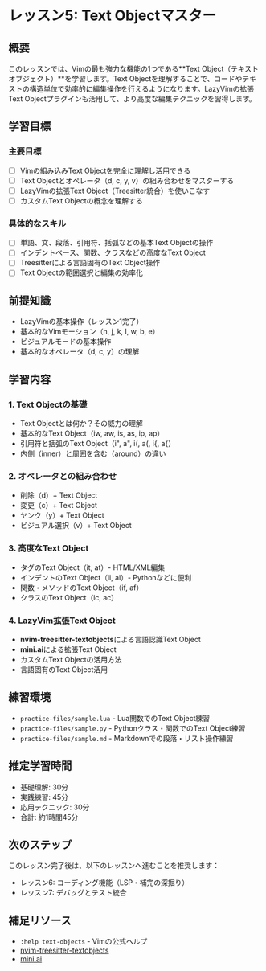 # レッスン5: Text Objectマスター

## 概要
このレッスンでは、Vimの最も強力な機能の1つである**Text Object（テキストオブジェクト）**を学習します。Text Objectを理解することで、コードやテキストの構造単位で効率的に編集操作を行えるようになります。LazyVimの拡張Text Objectプラグインも活用して、より高度な編集テクニックを習得します。

## 学習目標

### 主要目標
- [ ] Vimの組み込みText Objectを完全に理解し活用できる
- [ ] Text Objectとオペレータ（d, c, y, v）の組み合わせをマスターする
- [ ] LazyVimの拡張Text Object（Treesitter統合）を使いこなす
- [ ] カスタムText Objectの概念を理解する

### 具体的なスキル
- [ ] 単語、文、段落、引用符、括弧などの基本Text Objectの操作
- [ ] インデントベース、関数、クラスなどの高度なText Object
- [ ] Treesitterによる言語固有のText Object操作
- [ ] Text Objectの範囲選択と編集の効率化

## 前提知識
- LazyVimの基本操作（レッスン1完了）
- 基本的なVimモーション（h, j, k, l, w, b, e）
- ビジュアルモードの基本操作
- 基本的なオペレータ（d, c, y）の理解

## 学習内容

### 1. Text Objectの基礎
- Text Objectとは何か？その威力の理解
- 基本的なText Object（iw, aw, is, as, ip, ap）
- 引用符と括弧のText Object（i", a", i(, a(, i{, a{）
- 内側（inner）と周囲を含む（around）の違い

### 2. オペレータとの組み合わせ
- 削除（d）+ Text Object
- 変更（c）+ Text Object
- ヤンク（y）+ Text Object
- ビジュアル選択（v）+ Text Object

### 3. 高度なText Object
- タグのText Object（it, at）- HTML/XML編集
- インデントのText Object（ii, ai）- Pythonなどに便利
- 関数・メソッドのText Object（if, af）
- クラスのText Object（ic, ac）

### 4. LazyVim拡張Text Object
- **nvim-treesitter-textobjects**による言語認識Text Object
- **mini.ai**による拡張Text Object
- カスタムText Objectの活用方法
- 言語固有のText Object活用

## 練習環境
- `practice-files/sample.lua` - Lua関数でのText Object練習
- `practice-files/sample.py` - Pythonクラス・関数でのText Object練習
- `practice-files/sample.md` - Markdownでの段落・リスト操作練習

## 推定学習時間
- 基礎理解: 30分
- 実践練習: 45分
- 応用テクニック: 30分
- 合計: 約1時間45分

## 次のステップ
このレッスン完了後は、以下のレッスンへ進むことを推奨します：
- レッスン6: コーディング機能（LSP・補完の深掘り）
- レッスン7: デバッグとテスト統合

## 補足リソース
- `:help text-objects` - Vimの公式ヘルプ
- [nvim-treesitter-textobjects](https://github.com/nvim-treesitter/nvim-treesitter-textobjects)
- [mini.ai](https://github.com/echasnovski/mini.ai)